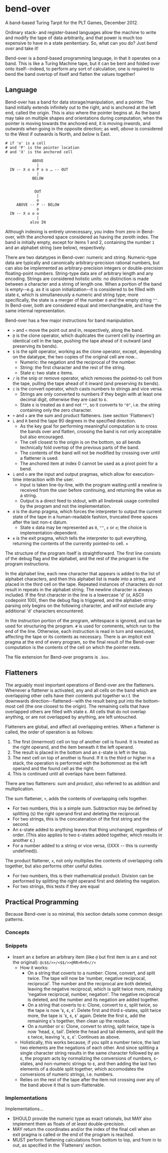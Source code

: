 ﻿# bend-over

A band-based Turing Tarpit for the PLT Games, December 2012.

Ordinary stack- and register-based languages allow the machine to write and modify the tape of data arbitrarily, and that power is much too expensive to have in a state penitentiary. So, what can you do? Just *bend over* and take it!

Bend-over is a *band*-based programming language, in that it operates on a band. This is like a Turing Machine tape, but it can be bent and folded over onto itself--indeed, to perform any sort of calculation, one is required to bend the band overtop of itself and flatten the values together!

## Language

Bend-over has a band for data storage/manipulation, and a pointer. The band initially extends infinitely out to the right, and is anchored at the left end, called the origin. This is also where the pointer begins at. As the band may take on multiple shapes and orientations during computation, when the pointer is moving towards the anchored end, it is moving *inwards*, and *outwards* when going in the opposite direction; as well, *above* is considered to the West if outwards is North, and *below* is East.

```
# if 'o' is a cell
# and 'P' is the pointer location
# and 'X' is the anchored cell

            ABOVE
              |
  IN -- X o o P o o … -- OUT
              |
            BELOW


             OUT
              |
              o
     ABOVE -- P -- BELOW
              o
  IN -- X o o o
              |
           also IN

```

Although indexing is entirely unnecessary, you index from zero in Bend-over, with the anchored space considered as having the zeroth index. The band is initially empty, except for items 1 and 2, containing the number `1` and an alphabet string (see below), respectively.

There are two datatypes in Bend-over: numeric and string. Numeric-type data are typically and canonically arbitrary-precision rational numbers, but can also be implemented as arbitrary-precision integers or double-precision floating-point numbers. String-type data are of arbitrary length and any encoding. Strings are considered holistic units: no distinction is made between a character and a string of length one. When a portion of the band is empty--e.g. as it is upon initialization--it is considered to be filled with state ε, which is simultaneously a numeric and string type; more specifically, the state is a merger of the number `0` and the empty string `""`. In Bend-over, both are considered equal and interchangeable, and have the same internal representation.

Bend-over has a few major instructions for band manipulation.

+ `>` and `<` move the point out and in, respectively, along the band.
+ `@` is the clone operator, which duplicates the current cell by inserting an identical cell in the tape, pushing the tape ahead of it outward (and preserving its bends).
+ `$` is the split operator, working as the clone operator, except, depending on the datatype, the two copies of the original cell are now...
    + Numeric: the negation and the reciprocal of the number.
    + String: the first character and the rest of the string.
    + State ε: two state ε items.
+ `/` is the snip or remove operator, which removes the pointed-to cell from the tape, pulling the tape ahead of it inward (and preserving its bends).
+ `c` is the convert operator, which casts numbers to strings and vice versa.
    + Strings are only converted to numbers if they begin with at least one decimal digit, otherwise they are cast to ε.
    + State ε is treated as `0` and not `""`, so it converts to `"0"`, i.e. the string containing only the zero character.
+ `+` and `x` are the sum and product flatteners. (see section 'Flatteners')
+ `L` and `R` bend the tape 90 degrees in the specified direction.
    + As the key goal for performing meaningful computation is to cross the bands over and flatten, crossing the band is not only acceptable but also encouraged.
    + The cell closest to the origin is on the bottom, so all bends technically fold overtop of the previous parts of the band.
    + The contents of the band will not be modified by crossing over until a flattener is used.
    + The anchored item at index 0 cannot be used as a pivot point for a bend.
+ `i` and `o` are the input and output pragmas, which allow for execution-time interaction with the user.
    + Input is taken line-by-line, with the program waiting until a newline is received from the user before continuing, and returning the value as a string.
    + Output is a direct feed to stdout, with all linebreak usage controlled by the program and not the implementation.
+ `d` is the dump pragma, which forces the interpreter to output the current state of the tape in a human-readable fashion, truncated three spaces after the last non-ε datum.
    + State ε data may be represented as `0`, `""`, `ε` or `e`; the choice is implementation-dependent.
+ `e` is the exit pragma, which tells the interpreter to quit everything, returning the contents of the currently pointed-to cell.
    + 

The structure of the program itself is straightforward. The first line consists of the debug flag and the alphabet, and the rest of the program is the program instructions.

In the alphabet line, each new character that appears is added to the list of alphabet characters, and then this alphabet list is made into a string, and placed in the third cell on the tape. Repeated instances of characters do not result in repeats in the alphabet string. The newline character is always included. If the first character in the line is a lowercase 'd' (`d`, ASCII codepoint 100), then the debug flag is triggered, and the alphabet-string-parsing only begins on the following character, and *will not* exclude any additional 'd' characters encountered.

In the instruction portion of the program, whitespace is ignored, and can be used for structuring the program. `#` is used for comments, which run to the end of the line. Otherwise, each instruction is read in turn and executed, affecting the tape or its contents as necessary. There is an implicit exit pragma at the end of every program, so the final result of the Bend-over computation is the contents of the cell on which the pointer rests.

The file extension for Bend-over programs is `.bov`.

## Flatteners

The arguably most important operations of Bend-over are the flatteners. Whenever a flattener is activated, any and all cells on the band which are overlapping other cells have their contents put together w.r.t. the downwards direction--flattened--with the result being put into the bottom-most cell (the one closest to the origin). The remaining cells that have overlapped others are filled with state ε. All cells that do not overlap anything, or are not overlapped by anything, are left untouched.

Flatteners are global, and affect all overlapping entries. When a flattener is called, the order of operation is as follows:
1. The first (innermost) cell on top of another cell is found. It is treated as the right operand, and the item beneath it the left operand.
2. The result is placed in the bottom and an ε-state is left in the top.
3. The next cell on top of another is found. If it is the third or higher in a stack, the operation is performed with the bottommost as the left operand and the found cell as the right.
4. This is continued until all overlaps have been flattened.

There are two flatteners: *sum* and *product*, also referred to as addition and multiplication.

The sum flattener, `+`, adds the contents of overlapping cells together.
+ For two numbers, this is a simple sum. Subtraction may be defined by splitting (`$`) the right operand first and deleting the reciprocal.
+ For two strings, this is the concatenation of the first string and the second.
+ An ε-state added to anything leaves that thing unchanged, regardless of order. (This also applies to two ε-states added together, which results in another ε.)
+ For a number added to a string or vice versa, ((XXX -- this is currently undefined)).

The product flattener, `x`, not only multiplies the contents of overlapping cells together, but also performs other useful duties.
+ For two numbers, this is their mathematical product. Division can be performed by splitting the right operand first and deleting the negation.
+ For two strings, this tests if they are equal

## Practical Programming

Because Bend-over is so minimal, this section details some common design patterns.

### Concepts

### Snippets

+ Insert an ε before an arbitrary item (like `@` but first item is an ε and not the original): `@c$$/>>/<$$/>>@RR>R+R<//<`
    + How it works:
        + On a string that coverts to a number: Clone, convert, and split twice. The tape will now be 'number, negative reciprocal, reciprocal'. The number and the reciprocal are both deleted, leaving the negative reciprocal, which is split twice more, making 'negative reciprocal, number, negation'. The negative reciprocal is deleted, and the number and its negation are added together.
        + On a string that coverts to ε: Clone, convert to ε, split twice, so the tape is now 'ε, ε, ε'. Delete first and third ε-states, split twice more, the tape is 'ε, ε, ε' again. Delete the first ε, add the remaining ε's together, then clean up the residue.
        + On a number or ε: Clone, convert to string, split twice, tape is now 'head, ε, tail'. Delete the head and tail elements, and split the ε twice, leaving 'ε, ε, ε'. Continues as above.
    + Holistically, this works because, if you split a number twice, the last two elements are the negations of each other. And since splitting a single character string results in the same character followed by an ε, the program acts by normalizing the conversions of numbers, ε-states, and non-numeric strings to ε, and then adding the last two elements of a double split together, which accomodates the conversions of numeric strings, i.e. numbers.
    + Relies on the rest of the tape after the item not crossing over any of the band above it that is sum-flattenable.

### Implementations

Implementations...
+ SHOULD provide the numeric type as exact rationals, but MAY also implement them as floats of *at least* double-precision.
+ MAY return the coordinates and/or the index of the final cell when an exit pragma is called or the end of the program is reached.
+ MUST perform flattening calculations from bottom to top, and from in to out, as specified in the 'Flatteners' section.